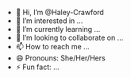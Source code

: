 - 👋 Hi, I’m @Haley-Crawford
- 👀 I’m interested in ...
- 🌱 I’m currently learning ...
- 💞️ I’m looking to collaborate on ...
- 📫 How to reach me ...
- 😄 Pronouns: She/Her/Hers
- ⚡ Fun fact: ...

<!---
Haley-Crawford/Haley-Crawford is a ✨ special ✨ repository because its `README.md` (this file) appears on your GitHub profile.
You can click the Preview link to take a look at your changes.
--->
